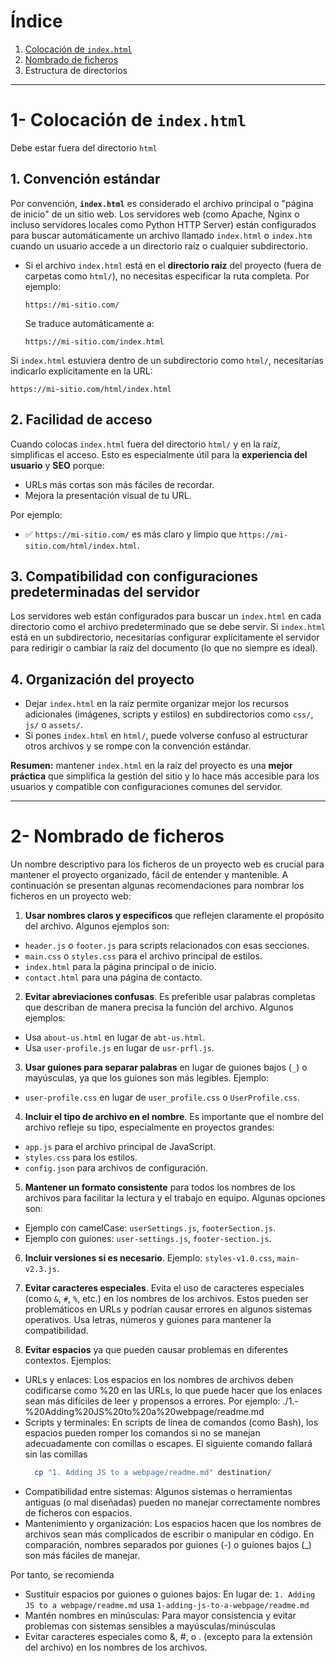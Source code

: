 # Índice

1. [Colocación de `index.html`](#1--colocación-de-indexhtml)
2. [Nombrado de ficheros](#2--nombrado-de-ficheros)
3. Estructura de directorios

---

# 1- Colocación de `index.html`
 
Debe estar fuera del directorio `html`

## 1. **Convención estándar**
Por convención, **`index.html`** es considerado el archivo principal o "página de inicio" de un sitio web. Los servidores web (como Apache, Nginx o incluso servidores locales como Python HTTP Server) están configurados para buscar automáticamente un archivo llamado `index.html` o `index.htm` cuando un usuario accede a un directorio raíz o cualquier subdirectorio.

- Si el archivo `index.html` está en el **directorio raíz** del proyecto (fuera de carpetas como `html/`), no necesitas especificar la ruta completa. Por ejemplo:
  ```
  https://mi-sitio.com/
  ```
  Se traduce automáticamente a:
  ```
  https://mi-sitio.com/index.html
  ```

Si `index.html` estuviera dentro de un subdirectorio como `html/`, necesitarías indicarlo explícitamente en la URL:
```
https://mi-sitio.com/html/index.html
```

## 2. **Facilidad de acceso**
Cuando colocas `index.html` fuera del directorio `html/` y en la raíz, simplificas el acceso. Esto es especialmente útil para la **experiencia del usuario** y **SEO** porque:
- URLs más cortas son más fáciles de recordar.
- Mejora la presentación visual de tu URL.

Por ejemplo:
- ✅ `https://mi-sitio.com/` es más claro y limpio que `https://mi-sitio.com/html/index.html`.

## 3. **Compatibilidad con configuraciones predeterminadas del servidor**
Los servidores web están configurados para buscar un `index.html` en cada directorio como el archivo predeterminado que se debe servir. Si `index.html` está en un subdirectorio, necesitarías configurar explícitamente el servidor para redirigir o cambiar la raíz del documento (lo que no siempre es ideal).

## 4. **Organización del proyecto**
- Dejar `index.html` en la raíz permite organizar mejor los recursos adicionales (imágenes, scripts y estilos) en subdirectorios como `css/`, `js/` o `assets/`.
- Si pones `index.html` en `html/`, puede volverse confuso al estructurar otros archivos y se rompe con la convención estándar.

 **Resumen:** mantener `index.html` en la raíz del proyecto es una **mejor práctica** que simplifica la gestión del sitio y lo hace más accesible para los usuarios y compatible con configuraciones comunes del servidor.

----

# 2- Nombrado de ficheros

Un nombre descriptivo para los ficheros de un proyecto web es crucial para mantener el proyecto organizado, fácil de entender y mantenible. A continuación se presentan algunas recomendaciones para nombrar los ficheros en un proyecto web:

1. **Usar nombres claros y específicos** que reflejen claramente el propósito del archivo. Algunos ejemplos son:
  - `header.js` o `footer.js` para scripts relacionados con esas secciones.
  - `main.css` o `styles.css` para el archivo principal de estilos.
  - `index.html` para la página principal o de inicio.
  - `contact.html` para una página de contacto.

2. **Evitar abreviaciones confusas**. Es preferible usar palabras completas que describan de manera precisa la función del archivo. Algunos ejemplos:
  - Usa `about-us.html` en lugar de `abt-us.html`.
  - Usa `user-profile.js` en lugar de `usr-prfl.js`.

3. **Usar guiones para separar palabras** en lugar de guiones bajos (`_`) o mayúsculas, ya que los guiones son más legibles. Ejemplo:
  - `user-profile.css` en lugar de `user_profile.css` o `UserProfile.css`.

4. **Incluir el tipo de archivo en el nombre**. Es importante que el nombre del archivo refleje su tipo, especialmente en proyectos grandes:
  - `app.js` para el archivo principal de JavaScript.
  - `styles.css` para los estilos.
  - `config.json` para archivos de configuración.

5. **Mantener un formato consistente** para todos los nombres de los archivos para facilitar la lectura y el trabajo en equipo. Algunas opciones son:
  - Ejemplo con camelCase: `userSettings.js`, `footerSection.js`.
  - Ejemplo con guiones: `user-settings.js`, `footer-section.js`.

6. **Incluir versiones si es necesario**. Ejemplo: `styles-v1.0.css`, `main-v2.3.js`.

7. **Evitar caracteres especiales**. Evita el uso de caracteres especiales (como `&`, `#`, `%`, etc.) en los nombres de los archivos. Estos pueden ser problemáticos en URLs y podrían causar errores en algunos sistemas operativos. Usa letras, números y guiones para mantener la compatibilidad.

8. **Evitar espacios** ya que pueden causar problemas en diferentes contextos. Ejemplos:
  - URLs y enlaces: Los espacios en los nombres de archivos deben codificarse como %20 en las URLs, lo que puede hacer que los enlaces sean más difíciles de leer y propensos a errores. Por ejemplo: ./1.-%20Adding%20JS%20to%20a%20webpage/readme.md
  - Scripts y terminales: En scripts de línea de comandos (como Bash), los espacios pueden romper los comandos si no se manejan adecuadamente con comillas o escapes. El siguiente comando fallará sin las comillas
    ```bash
      cp "1. Adding JS to a webpage/readme.md" destination/
    ```
  - Compatibilidad entre sistemas: Algunos sistemas o herramientas antiguas (o mal diseñadas) pueden no manejar correctamente nombres de ficheros con espacios.
  - Mantenimiento y organización: Los espacios hacen que los nombres de archivos sean más complicados de escribir o manipular en código. En comparación, nombres separados por guiones (-) o guiones bajos (_) son más fáciles de manejar.

Por tanto, se recomienda
  - Sustituir espacios por guiones o guiones bajos: En lugar de: `1. Adding JS to a webpage/readme.md` usa `1-adding-js-to-a-webpage/readme.md`
  - Mantén nombres en minúsculas: Para mayor consistencia y evitar problemas con sistemas sensibles a mayúsculas/minúsculas
  - Evitar caracteres especiales como &, #, o . (excepto para la extensión del archivo) en los nombres de los archivos.